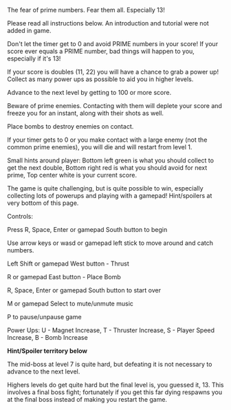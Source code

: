 The fear of prime numbers. Fear them all. Especially 13!

Please read all instructions below. An introduction and tutorial were not added in game.

Don't let the timer get to 0 and avoid PRIME numbers in your score! If your score ever equals a PRIME number, bad things will happen to you, especially if it's 13!

If your score is doubles (11, 22) you will have a chance to grab a power up! Collect as many power ups as possible to aid you in higher levels.

Advance to the next level by getting to 100 or more score.

Beware of prime enemies. Contacting with them will deplete your score and freeze you for an instant, along with their shots as well. 

Place bombs to destroy enemies on contact.

If your timer gets to 0 or you make contact with a large enemy (not the common prime enemies), you will die and will restart from level 1.

Small hints around player: Bottom left green is what you should collect to get the next double, Bottom right red is what you should avoid for next prime, Top center white is your current score.

The game is quite challenging, but is quite possible to win, especially collecting lots of powerups and playing with a gamepad! Hint/spoilers at very bottom of this page.

Controls:

Press R, Space, Enter or gamepad South button to begin

Use arrow keys or wasd or gamepad left stick to move around and catch numbers.

Left Shift or gamepad West button - Thrust

R or gamepad East button - Place Bomb

R, Space, Enter or gamepad South button to start over

M or gamepad Select to mute/unmute music

P to pause/unpause game

Power Ups: U - Magnet Increase, T - Thruster Increase, S - Player Speed Increase, B - Bomb Increase

**********Hint/Spoiler territory below**********

The mid-boss at level 7 is quite hard, but defeating it is not necessary to advance to the next level.

Highers levels do get quite hard but the final level is, you guessed it, 13. This involves a final boss fight; fortunately if you get this far dying respawns you at the final boss instead of making you restart the game.
